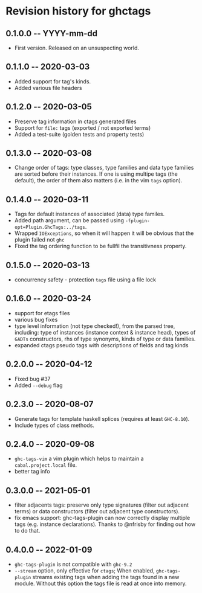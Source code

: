 # Revision history for ghctags

## 0.1.0.0 -- YYYY-mm-dd

* First version. Released on an unsuspecting world.

## 0.1.1.0 -- 2020-03-03

* Added support for tag's kinds.
* Added various file headers

## 0.1.2.0 -- 2020-03-05

* Preserve tag information in ctags generated files
* Support for `file:` tags (exported / not exported terms)
* Added a test-suite (golden tests and property tests)

## 0.1.3.0 -- 2020-03-08

* Change order of tags: type classes, type families and data type families are
  sorted before their instances.  If one is using multipe tags (the default),
  the order of them also matters (i.e. in the vim `tags` option).

## 0.1.4.0 -- 2020-03-11

* Tags for default instances of associated (data) type familes.
* Added path argument, can be passed using `-fplugin-opt=Plugin.GhcTags:../tags`.
* Wrapped `IOExceptions`, so when it will happen it will be obvious that the
  plugin failed not `ghc`
* Fixed the tag ordering function to be fullfil the transitivness property.

## 0.1.5.0 -- 2020-03-13

* concurrency safety - protection `tags` file using a file lock

## 0.1.6.0 -- 2020-03-24

* support for etags files
* various bug fixes
* type level information (not type checked!), from the parsed tree, including:
  type of instances (instance context & instance head), types of `GADTs`
  constructors, rhs of type synonyms, kinds of type or data families.
* expanded ctags pseudo tags with descriptions of fields and tag kinds

## 0.2.0.0 -- 2020-04-12

* Fixed bug #37
* Added `--debug` flag

## 0.2.3.0 -- 2020-08-07

* Generate tags for template haskell splices (requires at least `GHC-8.10`).
* Include types of class methods.

## 0.2.4.0 -- 2020-09-08

* `ghc-tags-vim` a vim plugin which helps to maintain a `cabal.project.local` file.
* better tag info

## 0.3.0.0 -- 2021-05-01

* filter adjacents tags: preserve only type signatures (filter out adjacent
  terms) or data constructors (filter out adjacent type constructors).
* fix emacs support: ghc-tags-plugin can now correctly display multiple tags
  (e.g. instance declarations).  Thanks to @nfrisby for finding out how to do
  that.

## 0.4.0.0 -- 2022-01-09

* `ghc-tags-plugin` is not compatible with `ghc-9.2`
* `--stream` option, only effective for `ctags`; When enabled, `ghc-tags-plugin` streams existing tags when adding the tags found in a new module.  Without this option the tags file is read at once into memory.

